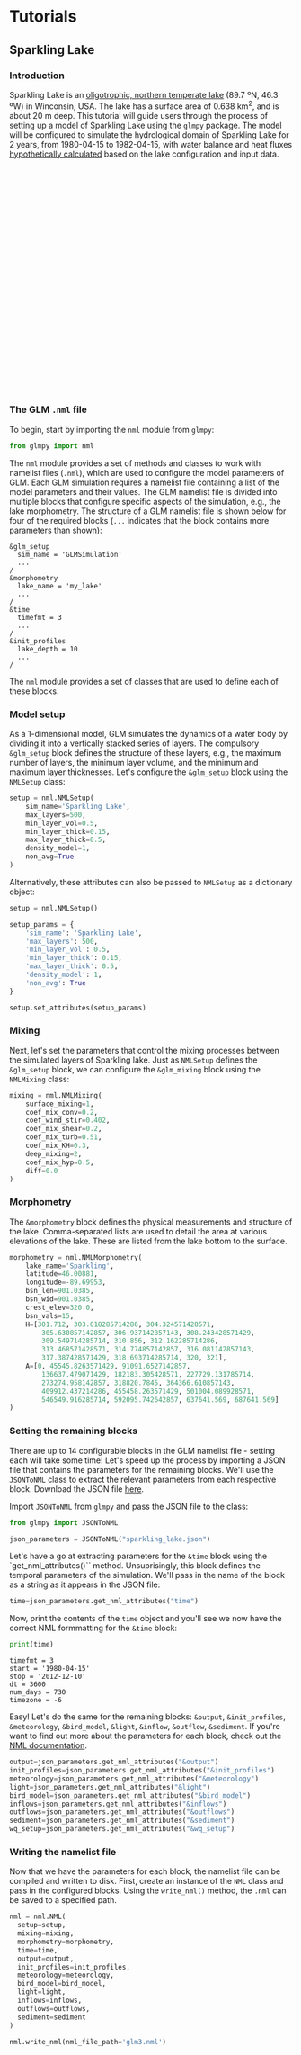 # Tutorials

## Sparkling Lake

### Introduction

Sparkling Lake is an [oligotrophic, northern temperate lake](https://microbes.limnology.wisc.edu/sites/default/files/Modelling%20phytoplankton-zooplanktoninteractions%20in%20Sparkling%20Lake.pdf) (89.7 ºN, 46.3 ºW) in Winconsin, USA. The lake has a surface area of 0.638 km<sup>2</sup>, and is about 20 m deep. This tutorial will guide users through the process of setting up a model of Sparkling Lake using the `glmpy` package. The model will be configured to  simulate the hydrological domain of Sparkling Lake for 2 years, from 1980-04-15 to 1982-04-15, with water balance and heat fluxes [hypothetically calculated](http://aed.see.uwa.edu.au/research/models/GLM/downloads/AED_GLM_v2_0b0_20141025.pdf) based on the lake configuration and input data.

<div id="mapid" style="height: 400px;">
<script>
    var mymap = L.map('mapid').setView([46.008605420259336, -89.70028793742644], 14);
    L.tileLayer('https://{s}.tile.openstreetmap.org/{z}/{x}/{y}.png', {
        maxZoom: 19,
    }).addTo(mymap);
    L.marker([46.008605420259336, -89.70028793742644]).addTo(mymap)
        // .bindPopup("<b>Sparkling Lake!</b><br />Winconsin, USA.").openPopup();
</script>
</div>

### The GLM `.nml` file

To begin, start by importing the `nml` module from `glmpy`:

```python
from glmpy import nml
```

The `nml` module provides a set of methods and classes to work with namelist files (`.nml`), which are used to configure the model parameters of GLM. Each GLM simulation requires a namelist file containing a list of the model parameters and their values. The GLM namelist file is divided into multiple blocks that configure specific aspects of the simulation, e.g., the lake morphometry. The structure of a GLM namelist file is shown below for four of the required blocks (`...` indicates that the block contains more parameters than shown):

```
&glm_setup
  sim_name = 'GLMSimulation'
  ...
/
&morphometry
  lake_name = 'my_lake'
  ...
/
&time
  timefmt = 3
  ...
/
&init_profiles
  lake_depth = 10
  ...
/
```

The `nml` module provides a set of classes that are used to define each of these blocks.

### Model setup

As a 1-dimensional model, GLM simulates the dynamics of a water body by dividing it into a vertically stacked series of layers. The compulsory `&glm_setup` block defines the structure of these layers, e.g., the maximum number of layers, the minimum layer volume, and the minimum and maximum layer thicknesses. Let's configure the `&glm_setup` block using the `NMLSetup` class:

```python
setup = nml.NMLSetup(
    sim_name='Sparkling Lake',
    max_layers=500,
    min_layer_vol=0.5,
    min_layer_thick=0.15,
    max_layer_thick=0.5,
    density_model=1,
    non_avg=True
)
```

Alternatively, these attributes can also be passed to `NMLSetup` as a dictionary object:

```python
setup = nml.NMLSetup()

setup_params = {
    'sim_name': 'Sparkling Lake',
    'max_layers': 500,
    'min_layer_vol': 0.5,
    'min_layer_thick': 0.15,
    'max_layer_thick': 0.5,
    'density_model': 1,
    'non_avg': True
}

setup.set_attributes(setup_params)
```

### Mixing

Next, let's set the parameters that control the mixing processes between the simulated layers of Sparkling lake. Just as `NMLSetup` defines the `&glm_setup` block, we can configure the `&glm_mixing` block using the `NMLMixing` class:

```python
mixing = nml.NMLMixing(
    surface_mixing=1,
    coef_mix_conv=0.2,
    coef_wind_stir=0.402,
    coef_mix_shear=0.2,
    coef_mix_turb=0.51,
    coef_mix_KH=0.3,
    deep_mixing=2,
    coef_mix_hyp=0.5,
    diff=0.0
)
```

### Morphometry

The `&morphometry` block defines the physical measurements and structure of the lake. Comma-separated lists are used to detail the area at various elevations of the lake. These are listed from the lake bottom to the surface.

```python
morphometry = nml.NMLMorphometry(
    lake_name='Sparkling',
    latitude=46.00881,
    longitude=-89.69953,
    bsn_len=901.0385,
    bsn_wid=901.0385,
    crest_elev=320.0,
    bsn_vals=15,
    H=[301.712, 303.018285714286, 304.324571428571,
        305.630857142857, 306.937142857143, 308.243428571429,
        309.549714285714, 310.856, 312.162285714286,
        313.468571428571, 314.774857142857, 316.081142857143,
        317.387428571429, 318.693714285714, 320, 321],
    A=[0, 45545.8263571429, 91091.6527142857,
        136637.479071429, 182183.305428571, 227729.131785714,
        273274.958142857, 318820.7845, 364366.610857143,
        409912.437214286, 455458.263571429, 501004.089928571,
        546549.916285714, 592095.742642857, 637641.569, 687641.569]
)
```

### Setting the remaining blocks

There are up to 14 configurable blocks in the GLM namelist file - setting each will take some time! Let's speed up the process by importing a JSON file that contains the parameters for the remaining blocks. We'll use the `JSONToNML` class to extract the relevant parameters from each respective block. Download the JSON file [here](/data/sparkling_lake.json).

Import `JSONToNML` from `glmpy` and pass the JSON file to the class:

```python
from glmpy import JSONToNML

json_parameters = JSONToNML("sparkling_lake.json")
```

Let's have a go at extracting parameters for the `&time` block using the `get_nml_attributes()`` method. Unsuprisingly, this block defines the temporal parameters of the simulation. We'll pass in the name of the block as a string as it appears in the JSON file:

```python
time=json_parameters.get_nml_attributes("time")
```

Now, print the contents of the `time` object and you'll see we now have the correct NML formmatting for the `&time` block:

```python
print(time)
```

```
timefmt = 3
start = '1980-04-15'
stop = '2012-12-10'
dt = 3600
num_days = 730
timezone = -6
```

Easy! Let's do the same for the remaining blocks:  `&output`, `&init_profiles`, `&meteorology`, `&bird_model`, `&light`, `&inflow`, `&outflow`, `&sediment`. If you're want to find out more about the parameters for each block, check out the [NML documentation]().

```python
output=json_parameters.get_nml_attributes("&output")
init_profiles=json_parameters.get_nml_attributes("&init_profiles")
meteorology=json_parameters.get_nml_attributes("&meteorology")
light=json_parameters.get_nml_attributes("&light")
bird_model=json_parameters.get_nml_attributes("&bird_model")
inflows=json_parameters.get_nml_attributes("&inflows")
outflows=json_parameters.get_nml_attributes("&outflows")
sediment=json_parameters.get_nml_attributes("&sediment")
wq_setup=json_parameters.get_nml_attributes("&wq_setup")
```

### Writing the namelist file

Now that we have the parameters for each block, the namelist file can be compiled and written to disk. First, create an instance of the `NML` class and pass in the configured blocks. Using the `write_nml()` method, the `.nml` can be saved to a specified path.

```python
nml = nml.NML(
  setup=setup,
  mixing=mixing,
  morphometry=morphometry,
  time=time,
  output=output,
  init_profiles=init_profiles,
  meteorology=meteorology,
  bird_model=bird_model,
  light=light,
  inflows=inflows,
  outflows=outflows,
  sediment=sediment
)

nml.write_nml(nml_file_path='glm3.nml')
```



